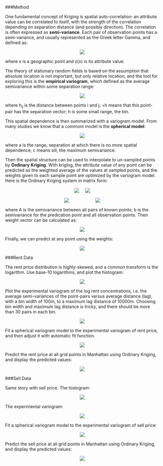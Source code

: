 ###Method

One fundamental concept of Kriging is spatial auto-correlation: an attribute value can be correlated to itself, with the strength of the correlation depending on separation distance (and possibly direction). The correlation is often expressed as **semi-variance**. Each pair of observation points has a semi-variance, and usually represented as the Greek letter Gamma, and defined as:

<p align="center"><img align="center" src="gamma.jpg"></p>

where x is a geographic point and z(x) is its attribute value.

The theory of stationary random fields is based on the assumption that absolute location is not important, but only relative location, and the tool for exploring this is the **empirical variogram**, which defined as the average semivariance within some separation range: 

<p align="center"><img align="center" src="variogram.jpg"></p>

where h<sub>ij</sub> is the distance between points i and j; =h means that this point-pair has the separation vector; h is some small range, the bin.

This spatial dependence is then summarized with a variogram model. From many studies we know that a commom model is the **spherical model**:

<p align="center"><img align="center" src="spherical.jpg"></p>

where a is the range, separation at which there is no more spatial dependence; c means sill, the maximum semivariance. 

Then the spatial structure can be used to interpolate to un-sampled points by **Ordinary Kriging**. With kriging, the attribute value of any point can be predicted as the weighted average of the values at sampled points, and the weights given to each sample point are optimized by the variogram model. Here is the Ordinary Kriging system in matrix form:

<p align="center"><img align="center" src="equation0.jpg">&nbsp;&nbsp;&nbsp;&nbsp;&nbsp;<img align="center" src="equation1.jpg"></p>

<p align="center"><img align="center" src="equation2.jpg">&nbsp;&nbsp;&nbsp;&nbsp;&nbsp;&nbsp;&nbsp;&nbsp;&nbsp;&nbsp;&nbsp;&nbsp;&nbsp;&nbsp;&nbsp;&nbsp;&nbsp;&nbsp;&nbsp;&nbsp;&nbsp;&nbsp;<img align="center" src="equation3.jpg"></p>

where A is the semivariance between all pairs of known points; b is the semivariance for the predication point and all observation points. Then weight vector can be calculated as:

<p align="center"><img align="center" src="equation4.jpg"></p>

Finally, we can predict at any point using the weights:

<p align="center"><img align="center" src="equation5.jpg"></p>

###Rent Data

The rent price distribution is highly-skewed, and a common transform is the logarithm. Use base-10 logarithms, and plot the histogram:

<p align="center"><img align="center" src="renthistogram.png"></p>

Plot the experimental variogram of the log rent concentrations, i.e. the average semi-variances of the point-pairs versus average distance (lag), with a bin width of 100m, to a maximum lag distance of 10000m. Choosing bin width and maximum lag distance is tricky, and there should be more than 30 pairs in each bin.

<p align="center"><img align="center" src="rentvariogram.png"></p>

Fit a spherical variogram model to the experimental variogram of rent price, and then adjust it with automatic fit function.

<p align="center"><img align="center" src="rentfit.png"></p>

Predict the rent price at all grid points in Manhattan using Ordinary Kriging, and display the predicted values:

<p align="center"><img align="center" src="rentkriging.png"></p>

###Sell Data

Same story with sell price. The histogram:

<p align="center"><img align="center" src="sellhistogram.png"></p>

The experimental variogram:

<p align="center"><img align="center" src="sellvariogram.png"></p>

Fit a spherical variogram model to the experimental variogram of sell price:

<p align="center"><img align="center" src="sellfit.png"></p>

Predict the sell price at all grid points in Manhattan using Ordinary Kriging, and display the predicted values:

<p align="center"><img align="center" src="sellkriging.png"></p>
